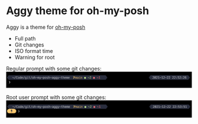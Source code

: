 # Aggy theme for oh-my-posh

[omp]: https://github.com/JanDeDobbeleer/oh-my-posh
Aggy is a theme for [oh-my-posh][omp]

- Full path
- Git changes
- ISO format time
- Warning for root

Regular prompt with some git changes:
![Normal prompt](normal-prompt.png)

Root user prompt with some git changes:
![Root prompt](root-user.png)
